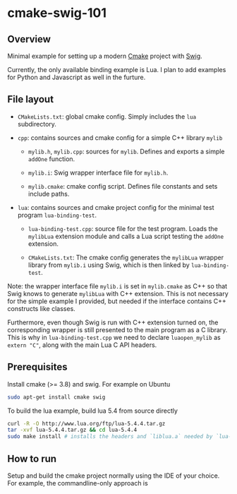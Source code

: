 # cmake-swig-101

## Overview

Minimal example for setting up a modern [Cmake](https://cmake.org) project with [Swig](https://swig.org/).

Currently, the only available binding example is Lua. I plan to add examples for Python and Javascript as well in the furture. 

## File layout

* `CMakeLists.txt`: global cmake config. Simply includes the `lua` subdirectory.

* `cpp`: contains sources and cmake config for a simple C++ library `mylib`
    
    * `mylib.h`, `mylib.cpp`: sources for `mylib`. Defines and exports a simple `addOne` function.
    
    * `mylib.i`: Swig wrapper interface file for `mylib.h`.

    * `mylib.cmake`: cmake config script. Defines file constants and sets include paths.

* `lua`: contains sources and cmake project config for the minimal test program `lua-binding-test`.

    * `lua-binding-test.cpp`: source file for the test program. Loads the `mylibLua` extension module and calls a Lua script testing the `addOne` extension.
    
    * `CMakeLists.txt`: The cmake config generates the `mylibLua` wrapper library from `mylib.i` using Swig, which is then linked by `lua-binding-test`.

Note: the wrapper interface file `mylib.i` is set in `mylib.cmake` as C++ so that Swig knows to generate `mylibLua` with C++ extension. This is not necessary for the simple example I provided, but needed if the interface contains C++ constructs like classes.

Furthermore, even though Swig is run with C++ extension turned on, the corresponding wrapper is still presented to the main program as a C library. This is why in `lua-binding-test.cpp` we need to declare `luaopen_mylib` as `extern "C"`, along with the main Lua C API headers.

## Prerequisites

Install cmake (>= 3.8) and swig. For example on Ubuntu

```bash
sudo apt-get install cmake swig
```

To build the lua example, build lua 5.4 from source directly

```bash
curl -R -O http://www.lua.org/ftp/lua-5.4.4.tar.gz
tar -xvf lua-5.4.4.tar.gz && cd lua-5.4.4
sudo make install # installs the headers and `liblua.a` needed by `lua-binding-test`
```

## How to run

Setup and build the cmake project normally using the IDE of your choice. For example, the commandline-only approach is

```bash

```
